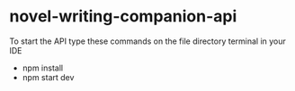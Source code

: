 # novel-writing-companion-api
To start the API type these commands on the file directory terminal in your IDE
- npm install
- npm start dev
